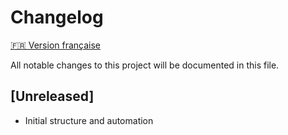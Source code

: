 # Changelog

[🇫🇷 Version française](./CHANGELOG.md)

All notable changes to this project will be documented in this file.

## [Unreleased]
- Initial structure and automation
